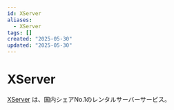 ```yaml
---
id: XServer
aliases:
  - XServer
tags: []
created: "2025-05-30"
updated: "2025-05-30"
---
```


# XServer

[XServer](https://www.xserver.ne.jp/?utm_source=yahoo&utm_medium=cpc&utm_campaign=Brand_Xserver&utm_term=xserver&sa_p=YSA&sa_cc=1000024944&sa_t=1748626374970&sa_ra=6D)
は、国内シェアNo.1のレンタルサーバーサービス。
